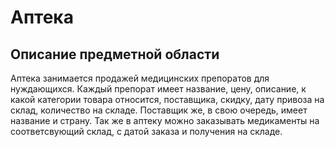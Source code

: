 # Аптека

## Описание предметной области

Аптека занимается продажей медицинских препоратов для нуждающихся.
Каждый препорат имеет название, цену, описание,
к какой категории товара относится, поставщика, скидку, дату привоза на склад, количество на складе.
Поставщик же, в свою очередь, имеет название и страну.
Так же в аптеку можно заказывать медикаменты на соответсвующий склад,
с датой заказа и получения на складе.